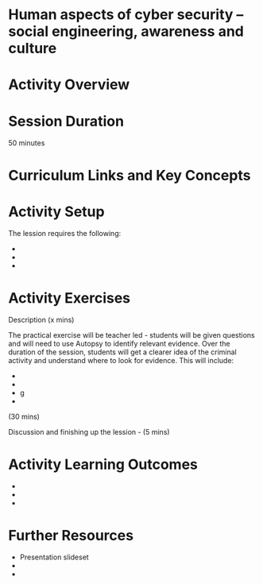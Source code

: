 # Human aspects of cyber security – social engineering, awareness and culture

# Activity Overview


# Session Duration
50 minutes

# Curriculum Links and Key Concepts


# Activity Setup
<p>The lession requires the following:

<ul>
<li>
<li>
<li>
</ul>
</p>

# Activity Exercises

Description (x mins)

The practical exercise will be teacher led - students will be given questions and will need to use Autopsy to identify relevant evidence. Over the duration of the session, students will get a clearer idea of the criminal activity and understand where to look for evidence. This will include:

<ul>
<li>
<li>
<li>g
<li>

</ul>

(30 mins)

Discussion and finishing up the lession - (5 mins)
<p>


# Activity Learning Outcomes
<ul>
<li>
<li>
<li>

</ul>

# Further Resources

<ul>
<li>Presentation slideset
<li>
<li>
</ul>
